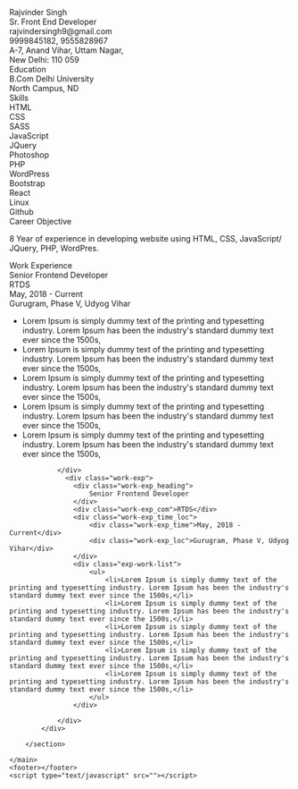 <!DOCTYPE html>
<html lang="">

<head>
	<meta charset="utf-8">
	<title>Rajvinder Singh | CV | Sr Front End Developer</title>
	<meta name="author" content="rajvinder singh">
	<meta name="description" content="Rajvinder Singh Sr. Frontend Developer">
	<meta name="viewport" content="width=device-width, initial-scale=1.0">
	<link rel="stylesheet" href="">
	<link rel="icon" type="image/x-icon" href=""/>
    <link type="text/css" href="css/style.css" rel="stylesheet" />
</head>

<body>
	<header></header>
	<main>
        <section class="cv-left">
            <div class="cv-basic">
                <div class="cv-basic_name">Rajvinder Singh</div>
                <div class="cv-basic_pos">Sr. Front End Developer</div>
                <div class="cv-basic_email">rajvindersingh9@gmail.com</div>
                <div class="cv-basic_ph">9999845182, 9555828967</div>
                <div class="cv-basic_loc">A-7, Anand Vihar, Uttam Nagar, <br/>New Delhi: 110 059</div>
            </div>
            <div class="cv-edu">
                <div class="edu-heading">
                    Education
                </div>
                <div class="edu-lines">
                    <div>B.Com Delhi University</div>
                    <div>North Campus, ND</div> 
                </div>
            </div>
            <div class="cv-skills">
                <div class="cv-skills-heading">
                    Skills
                </div>
                <div class="cv-skills-lines">HTML</div>
                <div class="cv-skills-lines">CSS</div>
                <div class="cv-skills-lines">SASS</div>
                <div class="cv-skills-lines">JavaScript</div>
                <div class="cv-skills-lines">JQuery</div>
                <div class="cv-skills-lines">Photoshop</div>
                <div class="cv-skills-lines">PHP</div>
                <div class="cv-skills-lines">WordPress</div>
                <div class="cv-skills-lines">Bootstrap</div>
                <div class="cv-skills-lines">React</div>
                <div class="cv-skills-lines">Linux</div>
                <div class="cv-skills-lines">Github</div>
            </div>
        </section>
        <section class="cv-right">
            <div class="career-object_heading">Career Objective</div>
            <div class="career-object">
                <p>8 Year of experience in developing website using HTML, CSS, JavaScript/ JQuery, PHP, WordPres. </p>
            </div>
            <div class="work-exper_main">
                <div class="work-exper_heading">Work Experience</div>
                <div class="work-exp">
                    <div class="work-exp_heading">
                        Senior Frontend Developer
                    </div>
                    <div class="work-exp_com">RTDS</div>
                    <div class="work-exp_time_loc">
                        <div class="work-exp_time">May, 2018 - Current</div>
                        <div class="work-exp_loc">Gurugram, Phase V, Udyog Vihar</div>
                    </div>
                    <div class="exp-work-list">
                        <ul>
                            <li>Lorem Ipsum is simply dummy text of the printing and typesetting industry. Lorem Ipsum has been the industry's standard dummy text ever since the 1500s,</li>
                            <li>Lorem Ipsum is simply dummy text of the printing and typesetting industry. Lorem Ipsum has been the industry's standard dummy text ever since the 1500s,</li>
                            <li>Lorem Ipsum is simply dummy text of the printing and typesetting industry. Lorem Ipsum has been the industry's standard dummy text ever since the 1500s,</li>
                            <li>Lorem Ipsum is simply dummy text of the printing and typesetting industry. Lorem Ipsum has been the industry's standard dummy text ever since the 1500s,</li>
                            <li>Lorem Ipsum is simply dummy text of the printing and typesetting industry. Lorem Ipsum has been the industry's standard dummy text ever since the 1500s,</li>
                        </ul>
                    </div>
                    
                </div>
                  <div class="work-exp">
                    <div class="work-exp_heading">
                        Senior Frontend Developer
                    </div>
                    <div class="work-exp_com">RTDS</div>
                    <div class="work-exp_time_loc">
                        <div class="work-exp_time">May, 2018 - Current</div>
                        <div class="work-exp_loc">Gurugram, Phase V, Udyog Vihar</div>
                    </div>
                    <div class="exp-work-list">
                        <ul>
                            <li>Lorem Ipsum is simply dummy text of the printing and typesetting industry. Lorem Ipsum has been the industry's standard dummy text ever since the 1500s,</li>
                            <li>Lorem Ipsum is simply dummy text of the printing and typesetting industry. Lorem Ipsum has been the industry's standard dummy text ever since the 1500s,</li>
                            <li>Lorem Ipsum is simply dummy text of the printing and typesetting industry. Lorem Ipsum has been the industry's standard dummy text ever since the 1500s,</li>
                            <li>Lorem Ipsum is simply dummy text of the printing and typesetting industry. Lorem Ipsum has been the industry's standard dummy text ever since the 1500s,</li>
                            <li>Lorem Ipsum is simply dummy text of the printing and typesetting industry. Lorem Ipsum has been the industry's standard dummy text ever since the 1500s,</li>
                        </ul>
                    </div>
                    
                </div>
            </div>
            
        </section>
        
    </main>
	<footer></footer>
	<script type="text/javascript" src=""></script>
</body>

</html>
